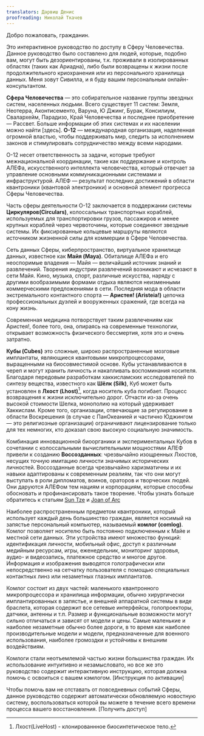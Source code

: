 ```yaml
---
translators: Дарвиш Денис
proofreading: Николай Ткачев
---
```


Добро пожаловать, гражданин.

Это интерактивное руководство по доступу в Сферу Человечества.
Данное руководство было составлено для людей, которые, подобно вам,
могут быть дезориентированы, т.к. проживали в изолированных областях
(таких как Ариадна), либо были возвращены к жизни после продолжительного
криохранения или из персонального хранилища данных. Меня зовут Сивилла,
и я буду вашим персональным онлайн-консультантом.

**Сфера Человечества** — это собирательное название группы звездных систем,
населенных людьми. Всего существует 11 систем: Земля, Неотерра, Аконтисементо,
Варуна, Ю Джинг, Бурак, Консилиум, Свалархейм, Парадизо, Край Человечества и
последнее приобретение — Рассвет. Больше информации об этих системах и их населении
можно найти [здесь]. **О-12** — международная организация,
наделенная огромной властью, чтобы поддерживать мир, следить за исполнением
законов и стимулировать сотрудничество между всеми народами.

О-12 несет ответственность за задачи, которые требуют межнациональной координации,
такие как поддержание и контроль АЛЕФа, искусственного интеллекта человечества,
который отвечает за управление основными коммуникационными системами и
инфраструктурой. АЛЕФ — результат последних достижений в области квантроники
(квантовой электроники) и основной элемент прогресса Сферы Человечества.

Часть сферы деятельности О-12 заключается в поддержании системы
**Циркуляров(Circulars)**, колоссальных транспортных кораблей, используемых для
транспортировки грузов, пассажиров и менее крупных кораблей через червоточины,
которые соединяют звездные системы. Их фиксированные кольцевые маршруты являются
источником жизненной силы для коммерции в Сфере Человечества.

Сеть данных Сферы, киберпространство, виртуальное хранилище данных,
известное как **Майя (Maya)**. Обиталище АЛЕФа и его неоспоримые владения — Майя —
величайший источник знаний и развлечений.
Творения индустрии развлечений возникают и исчезают в сети Майя.
Кино, музыка, спорт, различные искусства, наряду с другими вообразимыми формами
отдыха являются неизменными коммерческими предложениями в сети.
Последняя мода в области экстремального контактного спорта — **Аристея! (Aristeia!)**
цепочка профессиональных дуэлей и вооруженных сражений, где всегда на кону жизнь.

Современная медицина потворствует таким развлечениям как Аристея!,
более того, она, опираясь на современные технологии, открывает возможность
физического бессмертия, хотя это и очень затратно.

**Кубы (Cubes)** это сложные, широко распространенные мозговые имплантаты,
являющиеся квантовыми микропроцессорами, выращенными на биосовместимой основе.
Кубы устанавливаются в череп и могут хранить личность и накапливать воспоминания
носителя. Благодаря передовым разработкам хаккисламских исследователей по синтезу
вещества, известного как **Шёлк (Silk)**, Куб может быть установлен в **Лхост (Lhost)**[^1],
когда носитель куба погибает. Процесс возвращения к жизни исключительно дорог.
Отчасти из-за очень высокой стоимости Шелка, монополию на который удерживает
Хаккислам. Кроме того, организации, отвечающие за регулирование в области
Воскрешения (в случае с ПанОкеанией и частично Юджингом — это религиозные
организации) ограничивают лицензирование только для тех немногих, кто доказал
свою высокую социальную значимость.

Комбинация инновационной биоорганики и экспериментальных Кубов в сочетании с
колоссальными вычислительными мощностями АЛЕФ привели к созданию **Воссозданных**:
чрезвычайно изощренных Лхостов, несущих точную имитацию личности значимых
исторических личностей. Воссозданные всегда чрезвычайно харизматичны и их навыки
адаптированы к современным реалиям, так что они могут выступать в роли дипломатов,
воинов, ораторов и творческих людей. Они даруются АЛЕФом тем нациям и корпорациям,
которые способны обосновать и профинансировать такое творение.
Чтобы узнать больше обратитесь к статьям [Sun Tze](sun_tze.md) и [Joan of Arc](joan_of_arc.md)

Наиболее распространенным предметом квантроники, который использует каждый день
большинство граждан, является носимый на запястье персональный компьютер, называемый
**комлог (comlog)**. Комлог позволяет носителю быть постоянно подключенным к Майе и
местной сети данных. Эти устройства имеют множество функций: идентификация личности,
мобильный офис, доступ к различным медийным ресурсам, игры, еженедельник,
мониторинг здоровья, аудио- и видеозапись, платежное средство и многое другое.
Информация и изображения выводятся голографически или непосредственно на сетчатку
пользователя с помощью специальных контактных линз или незаметных глазных
имплантатов.

Комлог состоит из двух частей: маленького квантронного микропроцессора и
хранилища информации, обычно хирургически имплантированных в запястье, и
внешней аппаратной системы в виде браслета, которая содержит все сетевые
интерфейсы, голопроекторы, датчики, антенны и т.п. Размер и функциональные
возможности могут сильно отличаться и зависят от модели и цены.
Самые маленькие и наиболее незаметные обычно более дороги, в то время как наиболее
производительные модели и модели, предназначенные для военного использования,
наиболее громоздки и устойчивы к внешним воздействиям.

Комлоги стали неотъемлемой частью жизни большинства граждан.
Их использование интуитивно и незамысловато, но все же это руководство
содержит интерактивную инструкцию, которая должна помочь с освоиться с
вашем кэмлогом. [Инструкция по активации]

Чтобы помочь вам не отставать от повседневных событий Сферы,
данное руководство содержит автоматически обновляемую новостную систему,
воспользоваться которой вы можете в течение всего времени процесса вашего
восстановления. [Получить доступ]



[^1]: Лхост(LiveHost) - клонированнное биосинтетическое тело.